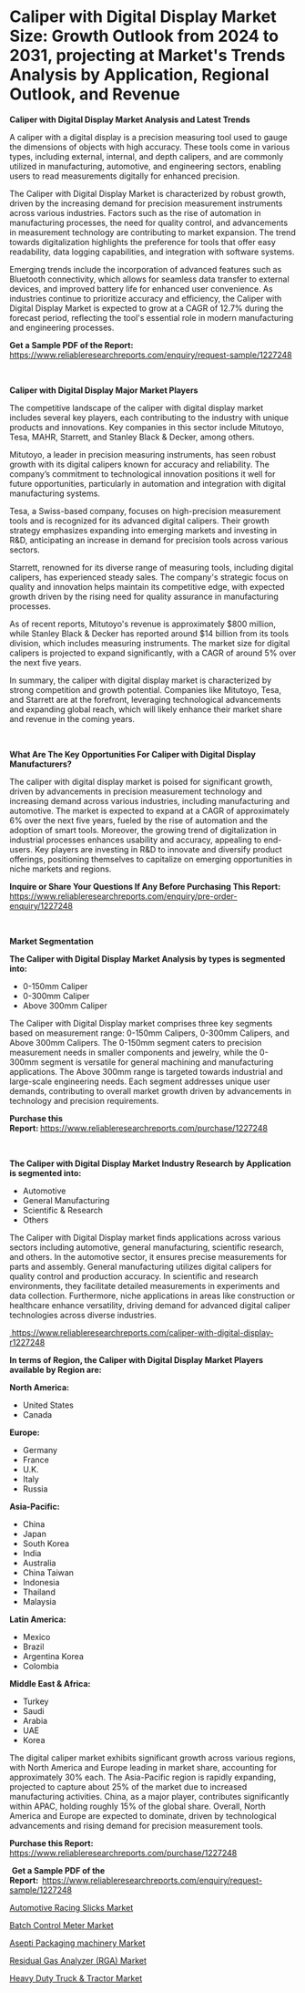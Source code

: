 <p><h1>Caliper with Digital Display Market Size: Growth Outlook from 2024 to 2031, projecting at Market's Trends Analysis by Application, Regional Outlook, and Revenue</h1></p><p><strong>Caliper with Digital Display Market Analysis and Latest Trends</strong></p>
<p><p>A caliper with a digital display is a precision measuring tool used to gauge the dimensions of objects with high accuracy. These tools come in various types, including external, internal, and depth calipers, and are commonly utilized in manufacturing, automotive, and engineering sectors, enabling users to read measurements digitally for enhanced precision.</p><p>The Caliper with Digital Display Market is characterized by robust growth, driven by the increasing demand for precision measurement instruments across various industries. Factors such as the rise of automation in manufacturing processes, the need for quality control, and advancements in measurement technology are contributing to market expansion. The trend towards digitalization highlights the preference for tools that offer easy readability, data logging capabilities, and integration with software systems.</p><p>Emerging trends include the incorporation of advanced features such as Bluetooth connectivity, which allows for seamless data transfer to external devices, and improved battery life for enhanced user convenience. As industries continue to prioritize accuracy and efficiency, the Caliper with Digital Display Market is expected to grow at a CAGR of 12.7% during the forecast period, reflecting the tool's essential role in modern manufacturing and engineering processes.</p></p>
<p><strong>Get a Sample PDF of the Report:&nbsp;</strong> <a href="https://www.reliableresearchreports.com/enquiry/request-sample/1227248?utm_campaign=7&utm_medium=2&utm_source=Github&utm_content=ia&utm_term=14102024&utm_id=caliper-with-digital-display">https://www.reliableresearchreports.com/enquiry/request-sample/1227248</a></p>
<p>&nbsp;</p>
<p><strong>Caliper with Digital Display Major Market Players</strong></p>
<p><p>The competitive landscape of the caliper with digital display market includes several key players, each contributing to the industry with unique products and innovations. Key companies in this sector include Mitutoyo, Tesa, MAHR, Starrett, and Stanley Black & Decker, among others.</p><p>Mitutoyo, a leader in precision measuring instruments, has seen robust growth with its digital calipers known for accuracy and reliability. The company’s commitment to technological innovation positions it well for future opportunities, particularly in automation and integration with digital manufacturing systems.</p><p>Tesa, a Swiss-based company, focuses on high-precision measurement tools and is recognized for its advanced digital calipers. Their growth strategy emphasizes expanding into emerging markets and investing in R&D, anticipating an increase in demand for precision tools across various sectors.</p><p>Starrett, renowned for its diverse range of measuring tools, including digital calipers, has experienced steady sales. The company's strategic focus on quality and innovation helps maintain its competitive edge, with expected growth driven by the rising need for quality assurance in manufacturing processes.</p><p>As of recent reports, Mitutoyo's revenue is approximately $800 million, while Stanley Black & Decker has reported around $14 billion from its tools division, which includes measuring instruments. The market size for digital calipers is projected to expand significantly, with a CAGR of around 5% over the next five years.</p><p>In summary, the caliper with digital display market is characterized by strong competition and growth potential. Companies like Mitutoyo, Tesa, and Starrett are at the forefront, leveraging technological advancements and expanding global reach, which will likely enhance their market share and revenue in the coming years.</p></p>
<p>&nbsp;</p>
<p><strong>What Are The Key Opportunities For Caliper with Digital Display Manufacturers?</strong></p>
<p><p>The caliper with digital display market is poised for significant growth, driven by advancements in precision measurement technology and increasing demand across various industries, including manufacturing and automotive. The market is expected to expand at a CAGR of approximately 6% over the next five years, fueled by the rise of automation and the adoption of smart tools. Moreover, the growing trend of digitalization in industrial processes enhances usability and accuracy, appealing to end-users. Key players are investing in R&D to innovate and diversify product offerings, positioning themselves to capitalize on emerging opportunities in niche markets and regions.</p></p>
<p><strong>Inquire or Share Your Questions If Any Before Purchasing This Report:</strong> <a href="https://www.reliableresearchreports.com/enquiry/pre-order-enquiry/1227248?utm_campaign=7&utm_medium=2&utm_source=Github&utm_content=ia&utm_term=14102024&utm_id=caliper-with-digital-display">https://www.reliableresearchreports.com/enquiry/pre-order-enquiry/1227248</a></p>
<p>&nbsp;</p>
<p><strong>Market Segmentation</strong></p>
<p><strong>The Caliper with Digital Display Market Analysis by types is segmented into:</strong></p>
<p><ul><li>0-150mm Caliper</li><li>0-300mm Caliper</li><li>Above 300mm Caliper</li></ul></p>
<p><p>The Caliper with Digital Display market comprises three key segments based on measurement range: 0-150mm Calipers, 0-300mm Calipers, and Above 300mm Calipers. The 0-150mm segment caters to precision measurement needs in smaller components and jewelry, while the 0-300mm segment is versatile for general machining and manufacturing applications. The Above 300mm range is targeted towards industrial and large-scale engineering needs. Each segment addresses unique user demands, contributing to overall market growth driven by advancements in technology and precision requirements.</p></p>
<p><strong>Purchase this Report:&nbsp;</strong><a href="https://www.reliableresearchreports.com/purchase/1227248?utm_campaign=7&utm_medium=2&utm_source=Github&utm_content=ia&utm_term=14102024&utm_id=caliper-with-digital-display">https://www.reliableresearchreports.com/purchase/1227248</a></p>
<p>&nbsp;</p>
<p><strong>The Caliper with Digital Display Market Industry Research by Application is segmented into:</strong></p>
<p><ul><li>Automotive</li><li>General Manufacturing</li><li>Scientific & Research</li><li>Others</li></ul></p>
<p><p>The Caliper with Digital Display market finds applications across various sectors including automotive, general manufacturing, scientific research, and others. In the automotive sector, it ensures precise measurements for parts and assembly. General manufacturing utilizes digital calipers for quality control and production accuracy. In scientific and research environments, they facilitate detailed measurements in experiments and data collection. Furthermore, niche applications in areas like construction or healthcare enhance versatility, driving demand for advanced digital caliper technologies across diverse industries.</p></p>
<p><a href="https://www.reliableresearchreports.com/caliper-with-digital-display-r1227248?utm_campaign=7&utm_medium=2&utm_source=Github&utm_content=ia&utm_term=14102024&utm_id=caliper-with-digital-display">&nbsp;https://www.reliableresearchreports.com/caliper-with-digital-display-r1227248</a></p>
<p><strong>In terms of Region, the Caliper with Digital Display Market Players available by Region are:</strong></p>
<p>
    <p> <strong> North America: </strong>
        <ul>
            <li>United States</li>
            <li>Canada</li>
        </ul>
        </p> 
    <p> <strong> Europe: </strong>
        <ul>
            <li>Germany</li>
            <li>France</li>
            <li>U.K.</li>
            <li>Italy</li>
            <li>Russia</li>
        </ul>
        </p> 
    <p> <strong> Asia-Pacific: </strong>
        <ul>
            <li>China</li>
            <li>Japan</li>
            <li>South Korea</li>
            <li>India</li>
            <li>Australia</li>
            <li>China Taiwan</li>
            <li>Indonesia</li>
            <li>Thailand</li>
            <li>Malaysia</li>
        </ul>
        </p> 
    <p> <strong> Latin America: </strong>
        <ul>
            <li>Mexico</li>
            <li>Brazil</li>
            <li>Argentina Korea</li>
            <li>Colombia</li>
        </ul>
        </p> 
    <p> <strong> Middle East & Africa: </strong>
        <ul>
            <li>Turkey</li>
            <li>Saudi</li>
            <li>Arabia</li>
            <li>UAE</li>
            <li>Korea</li>
        </ul>
    </p>
    </p>
<p><p>The digital caliper market exhibits significant growth across various regions, with North America and Europe leading in market share, accounting for approximately 30% each. The Asia-Pacific region is rapidly expanding, projected to capture about 25% of the market due to increased manufacturing activities. China, as a major player, contributes significantly within APAC, holding roughly 15% of the global share. Overall, North America and Europe are expected to dominate, driven by technological advancements and rising demand for precision measurement tools.</p></p>
<p><strong>Purchase this Report: </strong><a href="https://www.reliableresearchreports.com/purchase/1227248?utm_campaign=7&utm_medium=2&utm_source=Github&utm_content=ia&utm_term=14102024&utm_id=caliper-with-digital-display">https://www.reliableresearchreports.com/purchase/1227248</a></p>
<p>&nbsp;<strong>Get a Sample PDF of the Report:&nbsp;&nbsp;</strong><a href="https://www.reliableresearchreports.com/enquiry/request-sample/1227248?utm_campaign=7&utm_medium=2&utm_source=Github&utm_content=ia&utm_term=14102024&utm_id=caliper-with-digital-display">https://www.reliableresearchreports.com/enquiry/request-sample/1227248</a></p>
<p><strong></strong></p>
<p><p><a href="https://www.linkedin.com/pulse/automotive-racing-slicks-industry-sector-new-technologies-rd3bc?utm_campaign=7&utm_medium=2&utm_source=Github&utm_content=ia&utm_term=14102024&utm_id=caliper-with-digital-display">Automotive Racing Slicks Market</a></p><p><a href="https://www.linkedin.com/pulse/batch-control-meter-market-navigating-challenges-unlocking-iri5e?utm_campaign=7&utm_medium=2&utm_source=Github&utm_content=ia&utm_term=14102024&utm_id=caliper-with-digital-display">Batch Control Meter Market</a></p><p><a href="https://www.linkedin.com/pulse/global-asepti-packaging-machinery-market-projected-grow-cagr-khxcc?utm_campaign=7&utm_medium=2&utm_source=Github&utm_content=ia&utm_term=14102024&utm_id=caliper-with-digital-display">Asepti Packaging machinery Market</a></p><p><a href="https://github.com/angelajermaine/Market-Research-Report-List-5/blob/main/residual-gas-analyzer-rga-market.md?utm_campaign=7&utm_medium=2&utm_source=Github&utm_content=ia&utm_term=14102024&utm_id=caliper-with-digital-display">Residual Gas Analyzer (RGA) Market</a></p><p><a href="https://github.com/NargisHussain432/Market-Research-Report-List-1/blob/main/heavy-duty-truck-tractor-market.md?utm_campaign=7&utm_medium=2&utm_source=Github&utm_content=ia&utm_term=14102024&utm_id=caliper-with-digital-display">Heavy Duty Truck & Tractor Market</a></p></p>